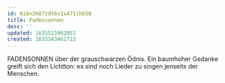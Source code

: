 ```yaml
---
id: 8i6v2687zdt6s1u471ihb56
title: Fadensonnen
desc: ''
updated: 1635521062052
created: 1635343461713
---
```



FADENSONNEN
über der grauschwarzen Ödnis.
Ein baumhoher Gedanke
greift sich den Lichtton:
es sind noch Lieder zu singen
jenseits der Menschen.
